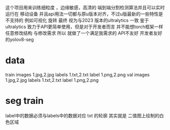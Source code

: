 这个项目用来训练细粒度 ，边缘敏感，高清的 端到端分割检测算法并且可以实时运行在 移动设备
并且api用法一切都与原u版本对齐，不过u版最新的一些特性是不支持的 例如可视化 旋转 最终  视为与2023 版本的ultralytics 一致
鉴于ultralytics 致力于API更简单使用，但是对于开发者而言 并不能想torch框架一样任意修改结构 与修改需求 所以 就做了一个满足我需求的 API不友好 开发者友好的yolov8-seg
# data
  train
    images
      1.jpg,2.jpg
    labels
      1.txt,2.txt
    label
      1.png,2.png
  val
    images
      1.jpg,2.jpg
    labels
      1.txt,2.txt
    label
      1.png,2.png

# seg train
label中的数据必须与labels中的数据对应
txt 的轮廓 其实就是 二值图上绘制的白色区域
